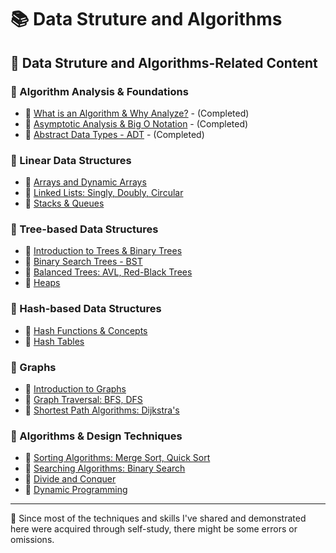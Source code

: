 # 📚 Data Struture and Algorithms

## 🔗 Data Struture and Algorithms-Related Content

### 📕 Algorithm Analysis & Foundations

- 📖 [What is an Algorithm & Why Analyze?](./01-algorithm-analysis-and-foundations/1_1-what-is-an-alorithm-and-why-analyze?.md) - (Completed)
- 📖 [Asymptotic Analysis & Big O Notation](./01-algorithm-analysis-and-foundations/1_2-asymptotic-analysis-and-big-o-notation.md) - (Completed)
- 📖 [Abstract Data Types - ADT](./01-algorithm-analysis-and-foundations/1_3-abstract-data-types-adt.md) - (Completed)

### 📕 Linear Data Structures

- 📖 [Arrays and Dynamic Arrays](./02-linear-data-structures/2_1-arrays-and-dynamic-arrays.md)
- 📖 [Linked Lists: Singly, Doubly, Circular](./02-linear-data-structures/2_2.linked-lists.md)
- 📖 [Stacks & Queues](./02-linear-data-structures/2_3-stacks-and-queues.md)

### 📕 Tree-based Data Structures

- 📖 [Introduction to Trees & Binary Trees](./03-tree-based-data-structures/3_1-introduction-to-tree-and-binary-trees.md)
- 📖 [Binary Search Trees - BST](./03-tree-based-data-structures/3_2-binary_search-trees-bst.md)
- 📖 [Balanced Trees: AVL, Red-Black Trees](./03-tree-based-data-structures/3_3-balanced-trees.md)
- 📖 [Heaps](./03-tree-based-data-structures/3_4-heaps.md)

### 📕 Hash-based Data Structures

- 📖 [Hash Functions & Concepts](./04-hash-based-data-structures/4_1-hash-functions-and-concepts.md)
- 📖 [Hash Tables](./04-hash-based-data-structures/4_2-hash-tables.md)

### 📕 Graphs

- 📖 [Introduction to Graphs](./05-graphs/5_1-introduction-to-graphs.md)
- 📖 [Graph Traversal: BFS, DFS](./05-graphs/5_2-graph_traversal.md)
- 📖 [Shortest Path Algorithms: Dijkstra's](./05-graphs/5_3-shortest-path-algorithms.md)

### 📕 Algorithms & Design Techniques

- 📖 [Sorting Algorithms: Merge Sort, Quick Sort](./06-algorithms-and-design-techniques/6_1-sorting-algorithms.md)
- 📖 [Searching Algorithms: Binary Search](./06-algorithms-and-design-techniques/6_2-searching-algorithms.md)
- 📖 [Divide and Conquer](./06-algorithms-and-design-techniques/6_3-divide-and-conquer.md)
- 📖 [Dynamic Programming](./06-algorithms-and-design-techniques/6_4-dynamic-programming.md)


---

📍 Since most of the techniques and skills I've shared and demonstrated here were acquired through self-study, there might be some errors or omissions.